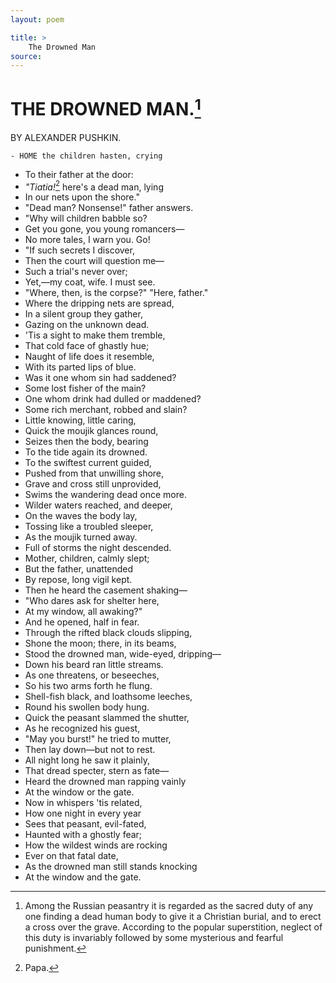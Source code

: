 ```yaml
---
layout: poem

title: >
    The Drowned Man
source: 
---
```


                  
# THE DROWNED MAN.[^n1]
  BY ALEXANDER PUSHKIN.

    - HOME the children hasten, crying     
- To their father at the door:  
- *"Tiatia!*[^n2] here's a dead man, lying     
- In our nets upon the shore."    
- "Dead man?  Nonsense!" father answers.     
- "Why will children babble so?  
- Get you gone, you young romancers—     
- No more tales, I warn you.  Go!    
- "If such secrets I discover,     
- Then the court will question me—  
- Such a trial's never over;     
- Yet,—my coat, wife.  I must see.    
- "Where, then, is the corpse?"  "Here, father."     
- Where the dripping nets are spread,  
- In a silent group they gather,     
- Gazing on the unknown dead.    
- 'Tis a sight to make them tremble,     
- That cold face of ghastly hue;  
- Naught of life does it resemble,     
- With its parted lips of blue.    
- Was it one whom sin had saddened?     
- Some lost fisher of the main?  
- One whom drink had dulled or maddened?     
- Some rich merchant, robbed and slain?    
- Little knowing, little caring,     
- Quick the moujik glances round,  
- Seizes then the body, bearing     
- To the tide again its drowned.    
- To the swiftest current guided,     
- Pushed from that unwilling shore,  
- Grave and cross still unprovided,     
- Swims the wandering dead once more.    
- Wilder waters reached, and deeper,     
- On the waves the body lay,  
- Tossing like a troubled sleeper,     
- As the moujik turned away.    
- Full of storms the night descended.     
- Mother, children, calmly slept;  
- But the father, unattended     
- By repose, long vigil kept.    
- Then he heard the casement shaking—     
- "Who dares ask for shelter here,  
- At my window, all awaking?"     
- And he opened, half in fear.    
- Through the rifted black clouds slipping,     
- Shone the moon; there, in its beams,  
- Stood the drowned man, wide-eyed, dripping—     
- Down his beard ran little streams.    
- As one threatens, or beseeches,     
- So his two arms forth he flung.  
- Shell-fish black, and loathsome leeches,     
- Round his swollen body hung.    
- Quick the peasant slammed the shutter,     
- As he recognized his guest,  
- "May you burst!" he tried to mutter,     
- Then lay down—but not to rest.    
- All night long he saw it plainly,     
- That dread specter, stern as fate—  
- Heard the drowned man rapping vainly     
- At the window or the gate.    
- Now in whispers 'tis related,     
- How one night in every year  
- Sees that peasant, evil-fated,     
- Haunted with a ghostly fear;    
- How the wildest winds are rocking     
- Ever on that fatal date,  
- As the drowned man still stands knocking     
- At the window and the gate.  
     [^n1]:   Among the Russian peasantry it is regarded as the sacred duty of  any one finding a dead human body to give it a Christian burial, and to  erect a cross over the grave.  According to the popular superstition,  neglect of this duty is invariably followed by some mysterious and fearful  punishment.

  [^n2]:  Papa.

  
          